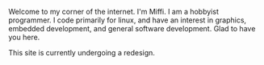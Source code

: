 Welcome to my corner of the internet. I'm Miffi. I am a hobbyist
programmer. I code primarily for linux, and have an interest in
graphics, embedded development, and general software development. Glad
to have you here.

This site is currently undergoing a redesign.

<!-- This site does not have a default font! Be sure to set a font and zoom level -->
<!-- in your browser for your viewing pleasure. -->
<!---->
<!-- This site's design is heavily inspired by -->
<!-- [kokorobot](https://kokorobot.ca/site/home.html), and a little bit by [Embedded -->
<!-- in Academia](https://blog.regehr.org/). The site's colors are taken from the -->
<!-- beautiful -->
<!-- [apropospriate-theme](https://github.com/waymondo/apropospriate-theme). -->
<!---->
<!-- --- -->
<!---->
<!-- ## Current activities -->
<!-- - Struggling through the uni semester -->
<!-- - Playing Tales of Berseria -->
